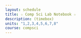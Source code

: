 ```yaml
---
layout: schedule
title: ☆ Comp Sci Lab Notebook ☆
description: (timebox)
units: "1,2,3,4,5,6,7,8"
course: compsci
---
```

